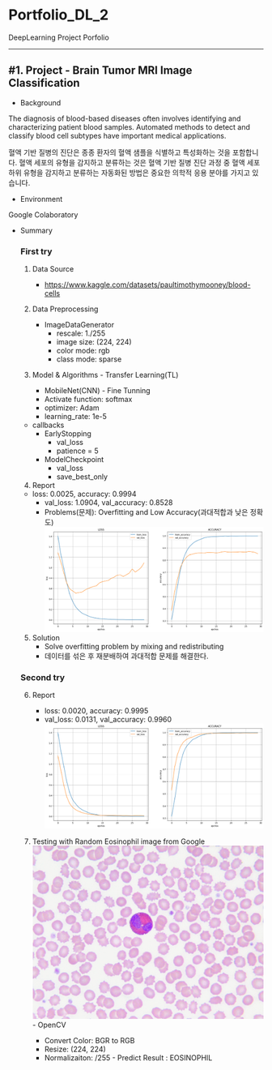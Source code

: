 # Portfolio_DL_2
DeepLearning Project Porfolio

***
<h2>#1. Project - Brain Tumor MRI Image Classification</h2> 

- Background
<p>The diagnosis of blood-based diseases often involves identifying and characterizing patient blood samples.
Automated methods to detect and classify blood cell subtypes have important medical applications.</p>
<p>혈액 기반 질병의 진단은 종종 환자의 혈액 샘플을 식별하고 특성화하는 것을 포함합니다. 혈액 세포의 유형을 감지하고 분류하는 것은 혈액 기반 질병 진단 과정 중  
혈액 세포 하위 유형을 감지하고 분류하는 자동화된 방법은 중요한 의학적 응용 분야를 가지고 있습니다.</p>

- Environment
<p>Google Colaboratory</p> 

- Summary

  <h3>First try</h3>

	1. Data Source
		- https://www.kaggle.com/datasets/paultimothymooney/blood-cells
	
	2. Data Preprocessing
		- ImageDataGenerator
      		- rescale: 1./255
      		- image size: (224, 224)
      		- color mode: rgb
        	- class mode: sparse
	
	3. Model & Algorithms
	  - Transfer Learning(TL)
        - MobileNet(CNN)
	  - Fine Tunning
        - Activate function: softmax
        - optimizer: Adam
        - learning_rate: 1e-5 
    - callbacks
        - EarlyStopping
            - val_loss
            - patience = 5
        - ModelCheckpoint
            - val_loss
            - save_best_only

	4. Report
    - loss: 0.0025, accuracy: 0.9994
		- val_loss: 1.0904, val_accuracy: 0.8528
		- Problems(문제): Overfitting and Low Accuracy(과대적합과 낮은 정확도)
		![First_Training_Result](https://github.com/kkyukkyu99/Portfolio_DL_2/blob/main/First_Training_Result.png)
	
	5. Solution
		- Solve overfitting problem by mixing and redistributing
		- 데이터를 섞은 후 재분배하여 과대적합 문제를 해결한다.

  <h3>Second try</h3>
  
  	6. Report
  	   	- loss: 0.0020, accuracy: 0.9995
  	   	- val_loss: 0.0131, val_accuracy: 0.9960
		![Second_Training_Result](https://github.com/kkyukkyu99/Portfolio_DL_2/blob/main/Second_Training_Result.png)

    7. Testing with Random Eosinophil image from Google
      ![Random Eosinophil image from Google](https://github.com/kkyukkyu99/Portfolio_DL_2/blob/main/Eosinophil_predict_image.jpg)
      - OpenCV
       	 - Convert Color: BGR to RGB
         - Resize: (224, 224)
         - Normalizaiton: /255
      - Predict Result : EOSINOPHIL
         
